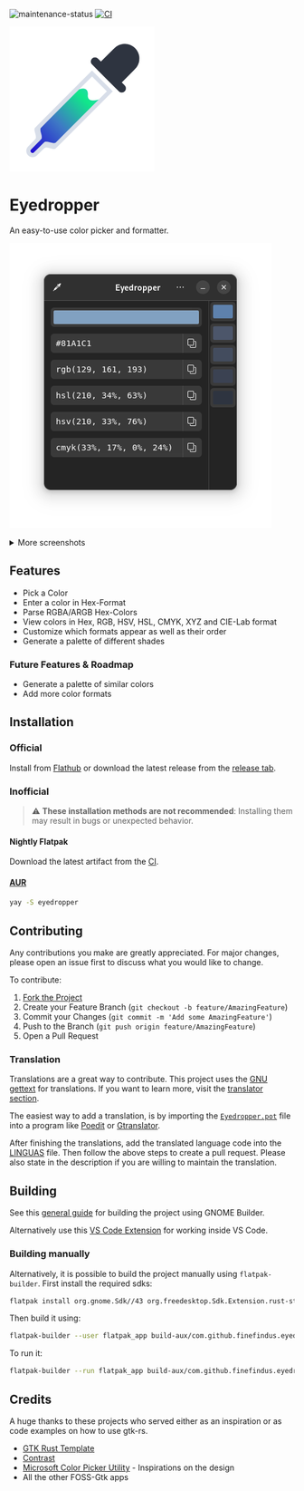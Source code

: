 ![maintenance-status](https://img.shields.io/badge/maintenance-actively--developed-brightgreen.svg)
[![CI](https://github.com/FineFindus/eyedropper/actions/workflows/ci.yml/badge.svg)](https://github.com/FineFindus/eyedropper/actions/workflows/ci.yml)

![Eyedropper](data/icons/com.github.finefindus.eyedropper.svg)

# Eyedropper

An easy-to-use color picker and formatter.

![Dark UI](data/resources/screenshots/main_window_ui_dark.png)

<details>
  <summary>More screenshots</summary>
  
![Light UI](data/resources/screenshots/main_window_ui_light.png)

![Customize the shown formats (Dark UI)](data/resources/screenshots/customized_formats_dark.png)

![Customize the shown formats (Light UI)](data/resources/screenshots/customized_formats_light.png)

![Preferences](data/resources/screenshots/preference_window_dark.png)

</details>

## Features

- Pick a Color
- Enter a color in Hex-Format
- Parse RGBA/ARGB Hex-Colors
- View colors in Hex, RGB, HSV, HSL, CMYK, XYZ and CIE-Lab format
- Customize which formats appear as well as their order
- Generate a palette of different shades

### Future Features & Roadmap

- Generate a palette of similar colors
- Add more color formats

## Installation

### Official

Install from [Flathub](https://flathub.org/apps/details/com.github.finefindus.eyedropper) or download the latest release from the [release tab](https://github.com/FineFindus/eyedropper/releases).

### Inofficial

> :warning: **These installation methods are not recommended**: Installing them may result in bugs or unexpected behavior.

#### Nightly Flatpak

Download the latest artifact from the [CI](https://github.com/FineFindus/eyedropper/actions/workflows/ci.yml).

#### [AUR](https://aur.archlinux.org/packages/eyedropper)

```sh
yay -S eyedropper
```

## Contributing

Any contributions you make are greatly appreciated. For major changes, please open an issue first to discuss what you would like to change.

To contribute:

1. [Fork the Project](https://github.com/FineFindus/eyedropper/fork)
2. Create your Feature Branch (`git checkout -b feature/AmazingFeature`)
3. Commit your Changes (`git commit -m 'Add some AmazingFeature'`)
4. Push to the Branch (`git push origin feature/AmazingFeature`)
5. Open a Pull Request

### Translation

Translations are a great way to contribute. This project uses the [GNU gettext](https://www.gnu.org/software/gettext/manual/html_node/index.html#SEC_Contents) for translations. If you want to learn more, visit the [translator section](https://www.gnu.org/software/gettext/manual/html_node/Translators.html#Translators).

The easiest way to add a translation, is by importing the [`Eyedropper.pot`](po/Eyedropper.pot) file into a program like [Poedit](poedit.net) or [Gtranslator](https://gitlab.gnome.org/GNOME/gtranslator/).

After finishing the translations, add the translated language code into the [LINGUAS](po/LINGUAS) file. Then follow the above steps to create a pull request. Please also state in the description if you are willing to maintain the translation.

## Building

See this [general guide](https://wiki.gnome.org/Newcomers/BuildProject) for building the project using GNOME Builder.

Alternatively use this [VS Code Extension](https://marketplace.visualstudio.com/items?itemName=bilelmoussaoui.flatpak-vscode#:~:text=VSCode%20%2B%20Flatpak%20Integration,run%2C%20and%20export%20a%20bundle) for working inside VS Code.

### Building manually

Alternatively, it is possible to build the project manually using `flatpak-builder`.
First install the required sdks:

```sh
flatpak install org.gnome.Sdk//43 org.freedesktop.Sdk.Extension.rust-stable//22.08 org.gnome.Platform//43
```

Then build it using:

```sh
flatpak-builder --user flatpak_app build-aux/com.github.finefindus.eyedropper.Devel.json
```

To run it:

```sh
flatpak-builder --run flatpak_app build-aux/com.github.finefindus.eyedropper.Devel.json eyedropper
```

## Credits

A huge thanks to these projects who served either as an inspiration or as code examples on how to use gtk-rs.

- [GTK Rust Template](https://gitlab.gnome.org/World/Rust/gtk-rust-template)
- [Contrast](https://gitlab.gnome.org/World/design/contrast)
- [Microsoft Color Picker Utility](https://docs.microsoft.com/en-us/windows/powertoys/color-picker) - Inspirations on the design
- All the other FOSS-Gtk apps
